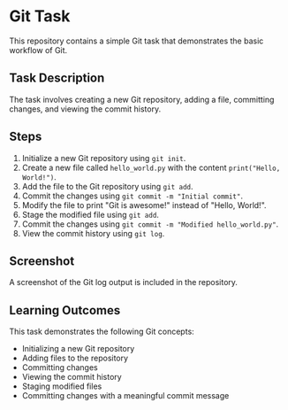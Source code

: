 # Git Task

This repository contains a simple Git task that demonstrates the basic workflow of Git.

## Task Description
The task involves creating a new Git repository, adding a file, committing changes, and viewing the commit history.

## Steps
1. Initialize a new Git repository using `git init`.
2. Create a new file called `hello_world.py` with the content `print("Hello, World!")`.
3. Add the file to the Git repository using `git add`.
4. Commit the changes using `git commit -m "Initial commit"`.
5. Modify the file to print "Git is awesome!" instead of "Hello, World!".
6. Stage the modified file using `git add`.
7. Commit the changes using `git commit -m "Modified hello_world.py"`.
8. View the commit history using `git log`.

## Screenshot
A screenshot of the Git log output is included in the repository.

## Learning Outcomes
This task demonstrates the following Git concepts:

- Initializing a new Git repository
- Adding files to the repository
- Committing changes
- Viewing the commit history
- Staging modified files
- Committing changes with a meaningful commit message
